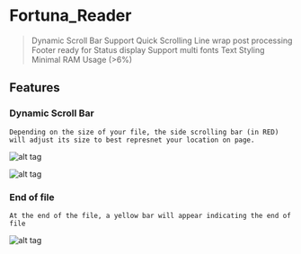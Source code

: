 # Fortuna_Reader



> Dynamic Scroll Bar
> Support Quick Scrolling
> Line wrap post processing
> Footer ready for Status display
> Support multi fonts
> Text Styling
> Minimal RAM Usage (>6%)

## Features

### Dynamic Scroll Bar
	
	Depending on the size of your file, the side scrolling bar (in RED) will adjust its size to best represnet your location on page.

![alt tag](https://raw.githubusercontent.com/ivanplex/Fortuna_Reader/master/screen_shot/SMALL_PAGE.jpg)

![alt tag](https://raw.githubusercontent.com/ivanplex/Fortuna_Reader/master/screen_shot/LARGE_PAGE.jpg)


### End of file

	At the end of the file, a yellow bar will appear indicating the end of file

![alt tag](https://raw.githubusercontent.com/ivanplex/Fortuna_Reader/master/screen_shot/END_OF_FILE.jpg)